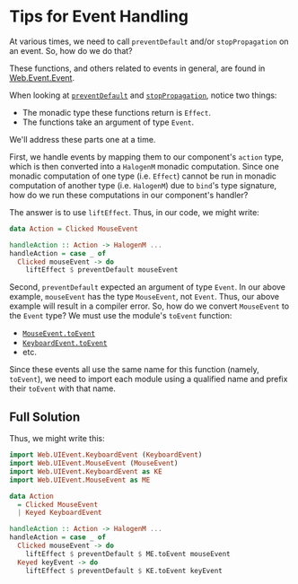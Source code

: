 # Tips for Event Handling

At various times, we need to call `preventDefault` and/or `stopPropagation` on an event. So, how do we do that?

These functions, and others related to events in general, are found in [Web.Event.Event](https://pursuit.purescript.org/packages/purescript-web-events/2.0.1/docs/Web.Event.Event).

When looking at [`preventDefault`](https://pursuit.purescript.org/packages/purescript-web-events/2.0.1/docs/Web.Event.Event#v:preventDefault) and [`stopPropagation`](https://pursuit.purescript.org/packages/purescript-web-events/2.0.1/docs/Web.Event.Event#v:stopPropagation), notice two things:
- The monadic type these functions return is `Effect`.
- The functions take an argument of type `Event`.

We'll address these parts one at a time.

First, we handle events by mapping them to our component's `action` type, which is then converted into a `HalogenM` monadic computation. Since one monadic computation of one type (i.e. `Effect`) cannot be run in monadic computation of another type (i.e. `HalogenM`) due to `bind`'s type signature, how do we run these computations in our component's handler?

The answer is to use `liftEffect`. Thus, in our code, we might write:
```purescript
data Action = Clicked MouseEvent

handleAction :: Action -> HalogenM ...
handleAction = case _ of
  Clicked mouseEvent -> do
    liftEffect $ preventDefault mouseEvent
```

Second, `preventDefault` expected an argument of type `Event`. In our above example, `mouseEvent` has the type `MouseEvent`, not `Event`. Thus, our above example will result in a compiler error. So, how do we convert `MouseEvent` to the `Event` type? We must use the module's `toEvent` function:
- [`MouseEvent.toEvent`](https://pursuit.purescript.org/packages/purescript-web-uievents/2.0.0/docs/Web.UIEvent.MouseEvent#v:toEvent)
- [`KeyboardEvent.toEvent`](https://pursuit.purescript.org/packages/purescript-web-uievents/2.0.0/docs/Web.UIEvent.KeyboardEvent#v:toEvent)
- etc.

Since these events all use the same name for this function (namely, `toEvent`), we need to import each module using a qualified name and prefix their `toEvent` with that name.

## Full Solution

Thus, we might write this:
```purescript
import Web.UIEvent.KeyboardEvent (KeyboardEvent)
import Web.UIEvent.MouseEvent (MouseEvent)
import Web.UIEvent.KeyboardEvent as KE
import Web.UIEvent.MouseEvent as ME

data Action
  = Clicked MouseEvent
  | Keyed KeyboardEvent

handleAction :: Action -> HalogenM ...
handleAction = case _ of
  Clicked mouseEvent -> do
    liftEffect $ preventDefault $ ME.toEvent mouseEvent
  Keyed keyEvent -> do
    liftEffect $ preventDefault $ KE.toEvent keyEvent
```
